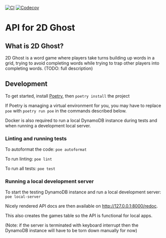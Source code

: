 [![CI](https://github.com/k2bd/ghost-api/actions/workflows/ci.yml/badge.svg)](https://github.com/k2bd/ghost-api/actions/workflows/ci.yml)
[![Codecov](https://img.shields.io/codecov/c/github/k2bd/ghost-api)](https://app.codecov.io/gh/k2bd/ghost-api)

# API for 2D Ghost

## What is 2D Ghost?

2D Ghost is a word game where players take turns building up words in a grid, trying to avoid completing words while trying to trap other players into completing words. (TODO: full description)

## Development
To get started, install [Poetry](https://python-poetry.org/), then `poetry install` the project

If Poetry is managing a virtual environment for you, you may have to replace `poe` with `poetry run poe` in the commands described below.

Docker is also required to run a local DynamoDB instance during tests and when running a development local server.

### Linting and running tests

To autoformat the code: `poe autoformat`

To run linting: `poe lint`

To run all tests: `poe test`

### Running a local development server

To start the testing DynamoDB instance and run a local development server: `poe local-server`

Nicely rendered API docs are then available on http://127.0.0.1:8000/redoc.

This also creates the games table so the API is functional for local apps.

(Note: if the server is terminated with keyboard interrupt then the DynamoDB instance will have to be torn down manually for now)
